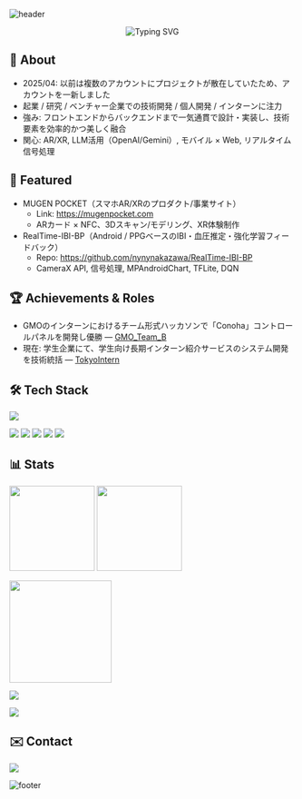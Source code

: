 <!-- Header: wave + typing (theme: #58bc82) -->
![header](https://capsule-render.vercel.app/api?type=waving&color=58bc82&height=180&section=header&text=nynynakazawa&fontSize=48&fontColor=ffffff)

<p align="center">
  <img src="https://readme-typing-svg.demolab.com?font=Fira+Code&size=22&pause=1000&color=58BC82&center=true&vCenter=true&width=720&lines=Full-stack+Engineer;Startup+%2F+Research+%2F+Venture+Dev;AR+%2F+LLM+%2F+Mobile+%2F+Web;Open+to+Collaboration+%26+Internships" alt="Typing SVG" />
</p>

## 👋 About
- 2025/04: 以前は複数のアカウントにプロジェクトが散在していたため、アカウントを一新しました
- 起業 / 研究 / ベンチャー企業での技術開発 / 個人開発 / インターンに注力
- 強み: フロントエンドからバックエンドまで一気通貫で設計・実装し、技術要素を効率的かつ美しく融合
- 関心: AR/XR, LLM活用（OpenAI/Gemini）, モバイル × Web, リアルタイム信号処理

## 🚀 Featured
- MUGEN POCKET（スマホAR/XRのプロダクト/事業サイト）
  - Link: https://mugenpocket.com
  - ARカード × NFC、3Dスキャン/モデリング、XR体験制作
- RealTime-IBI-BP（Android / PPGベースのIBI・血圧推定・強化学習フィードバック）
  - Repo: https://github.com/nynynakazawa/RealTime-IBI-BP
  - CameraX API, 信号処理, MPAndroidChart, TFLite, DQN

## 🏆 Achievements & Roles
- GMOのインターンにおけるチーム形式ハッカソンで「Conoha」コントロールパネルを開発し優勝 — [GMO_Team_B](https://github.com/nynynakazawa/GMO_Team_B)
- 現在: 学生企業にて、学生向け長期インターン紹介サービスのシステム開発を技術統括 — [TokyoIntern](https://github.com/nynynakazawa/TokyoIntern)

## 🛠 Tech Stack
<!-- main stacks -->
<p>
  <img src="https://skillicons.dev/icons?i=js,ts,react,reactnative,nextjs,nodejs,firebase,java,php,python,html,css,tailwind,androidstudio,xcode,git,docker,blender" />
</p>

<!-- extras / badges -->
<p>
  <img src="https://img.shields.io/badge/LLM-OpenAI-412991?logo=openai&logoColor=white" />
  <img src="https://img.shields.io/badge/LLM-Gemini-1A73E8?logo=google&logoColor=white" />
  <img src="https://img.shields.io/badge/WebAR-model--viewer-00BFA5" />
  <img src="https://img.shields.io/badge/CAD-Fusion%20360-FE6E00?logo=autodesk&logoColor=white" />
  <img src="https://img.shields.io/badge/Apple%20Developer-Enrolled-000000?logo=apple&logoColor=white" />
</p>

## 📊 Stats
<p>
  <img src="https://github-readme-stats.vercel.app/api?username=nynynakazawa&show_icons=true&hide_border=true&bg_color=00000000&theme=merko" height="150" />
  <img src="https://github-readme-stats.vercel.app/api/top-langs/?username=nynynakazawa&layout=compact&hide_border=true&hide=jupyter%20notebook&bg_color=00000000&theme=merko" height="150" />
</p>
<p>
  <img src="https://streak-stats.demolab.com?user=nynynakazawa&theme=transparent&hide_border=true" height="180" />
</p>
<p>
  <img src="https://github-profile-trophy.vercel.app/?username=nynynakazawa&theme=algolia&no-frame=true&no-bg=true&row=1&column=6" />
</p>
<p>
  <img src="https://github-readme-activity-graph.vercel.app/graph?username=nynynakazawa&bg_color=transparent&color=58bc82&line=58bc82&point=58bc82&area=true&hide_border=true" />
</p>

## ✉️ Contact
<p>
  <a href="mailto:nynynakazawa@gmail.com">
    <img src="https://img.shields.io/badge/Email-nynynakazawa%40gmail.com-58bc82?style=for-the-badge&labelColor=707070" />
  </a>
</p>

<!-- Footer wave -->
![footer](https://capsule-render.vercel.app/api?type=waving&color=58bc82&height=120&section=footer)